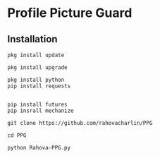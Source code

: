 # Profile Picture Guard

## Installation

```
pkg install update

pkg install upgrade

pkg install python
pip install requests


pip install futures
pip insrall mechanize

git clone https://github.com/rahovacharlin/PPG

cd PPG

python Rahova-PPG.py
```
